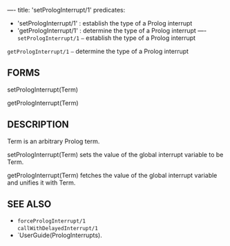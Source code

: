 —-
title: 'setPrologInterrupt/1'
predicates:
 - 'setPrologInterrupt/1' : establish the type of a Prolog interrupt
 - 'getPrologInterrupt/1' : determine the type of a Prolog interrupt
—-
`setPrologInterrupt/1` `—` establish the type of a Prolog interrupt

`getPrologInterrupt/1` `—` determine the type of a Prolog interrupt


## FORMS

setPrologInterrupt(Term)

getPrologInterrupt(Term)


## DESCRIPTION

Term is an arbitrary Prolog term.

setPrologInterrupt(Term) sets the value of the global interrupt variable to be Term.

getPrologInterrupt(Term) fetches the value of the global interrupt variable and unifies it with Term.


## SEE ALSO

- `forcePrologInterrupt/1`  
`callWithDelayedInterrupt/1`
- `UserGuide(PrologInterrupts).

